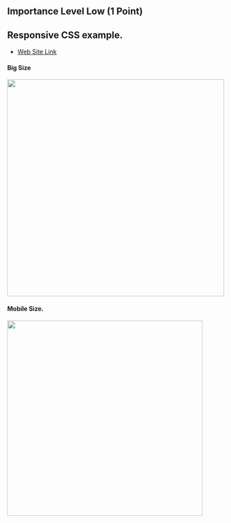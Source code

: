 ## Importance Level Low (1 Point)
## Responsive CSS example.
* [Web Site Link](https://cihaneksioglubloo.github.io/ResponsivePersonelWeb/)
#### Big Size

<img src="https://raw.githubusercontent.com/CihanEksiogluBloo/ResponsivePersonelWeb/master/Big%20Size.jpg" width="500" >

#### Mobile Size.

<img src="https://raw.githubusercontent.com/CihanEksiogluBloo/ResponsivePersonelWeb/master/Mobile%20Size.jpg" width="450" >
